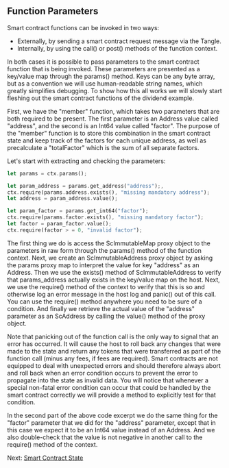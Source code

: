 ## Function Parameters

Smart contract functions can be invoked in two ways:

- Externally, by sending a smart contract request message via the Tangle.
- Internally, by using the call() or post() methods of the function context.

In both cases it is possible to pass parameters to the smart contract function
that is being invoked. These parameters are presented as a key/value map through
the params() method. Keys can be any byte array, but as a convention we will use
human-readable string names, which greatly simplifies debugging. To show how
this all works we will slowly start fleshing out the smart contract functions of
the dividend example.

First, we have the "member" function, which takes two parameters that are both
required to be present. The first parameter is an Address value called
"address", and the second is an Int64 value called "factor". The purpose of
the "member" function is to store this combination in the smart contract state
and keep track of the factors for each unique address, as well as precalculate
a "totalFactor" which is the sum of all separate factors.

Let's start with extracting and checking the parameters:

```rust
let params = ctx.params();

let param_address = params.get_address("address");,
ctx.require(params.address.exists(), "missing mandatory address");
let address = param_address.value();

let param_factor = params.get_int64("factor");
ctx.require(params.factor.exists(), "missing mandatory factor");
let factor = param_factor.value();
ctx.require(factor > = 0, "invalid factor");
```

The first thing we do is access the ScImmutableMap proxy object to the
parameters in raw form through the params() method of the function context.
Next, we create an ScImmutableAddress proxy object by asking the params proxy
map to interpret the value for key "address" as an Address. Then we use the
exists() method of ScImmutableAddress to verify that params_address actually
exists in the key/value map on the host. Next, we use the require() method of
the context to verify that this is so and otherwise log an error message in the
host log and panic() out of this call. You can use the require() method anywhere
you need to be sure of a condition. And finally we retrieve the actual value of
the "address" parameter as an ScAddress by calling the value() method of the
proxy object.

Note that panicking out of the function call is the only way to signal that an
error has occurred. It will cause the host to roll back any changes that were
made to the state and return any tokens that were transferred as part of the
function call (minus any fees, if fees are required). Smart contracts are not
equipped to deal with unexpected errors and should therefore always abort and
roll back when an error condition occurs to prevent the error to propagate into
the state as invalid data. You will notice that whenever a special non-fatal
error condition can occur that could be handled by the smart contract correctly
we will provide a method to explicitly test for that condition.

In the second part of the above code excerpt we do the same thing for the
"factor" parameter that we did for the "address" parameter, except that in this
case we expect it to be an Int64 value instead of an Address. And we also
double-check that the value is not negative in another call to the require()
method of the context.

Next: [Smart Contract State](State.md)